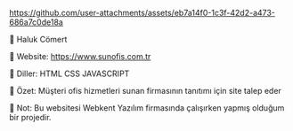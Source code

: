 

https://github.com/user-attachments/assets/eb7a14f0-1c3f-42d2-a473-686a7c0de18a

🔵 Haluk Cömert

🔵 Website: https://www.sunofis.com.tr

🔵 Diller: HTML CSS JAVASCRIPT

🔵 Özet: Müşteri ofis hizmetleri sunan firmasının tanıtımı için site talep eder

🔵 Not: Bu websitesi Webkent Yazılım firmasında çalışırken yapmış olduğum bir projedir.
